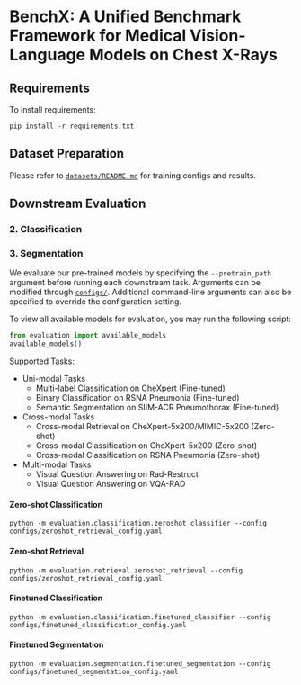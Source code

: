 # BenchX: A Unified Benchmark Framework for Medical Vision-Language Models on Chest X-Rays

## Requirements

To install requirements:

```setup
pip install -r requirements.txt
```

## Dataset Preparation

Please refer to [`datasets/README.md`](datasets/README.md) for training configs and results.

## Downstream Evaluation

### 2. Classification

### 3. Segmentation

We evaluate our pre-trained models by specifying the `--pretrain_path` argument before running each downstream task. Arguments can be modified through [`configs/`](configs/). Additional command-line arguments can also be specified to override the configuration setting.

To view all available models for evaluation, you may run the following script:
```python
from evaluation import available_models
available_models()
```

Supported Tasks:
* Uni-modal Tasks
    * Multi-label Classification on CheXpert (Fine-tuned)
    * Binary Classification on RSNA Pneumonia (Fine-tuned)
    * Semantic Segmentation on SIIM-ACR Pneumothorax (Fine-tuned)
* Cross-modal Tasks
    * Cross-modal Retrieval on CheXpert-5x200/MIMIC-5x200 (Zero-shot)
    * Cross-modal Classification on CheXpert-5x200 (Zero-shot)
    * Cross-modal Classification on RSNA Pneumonia (Zero-shot)
* Multi-modal Tasks
    * Visual Question Answering on Rad-Restruct
    * Visual Question Answering on VQA-RAD

#### Zero-shot Classification
```
python -m evaluation.classification.zeroshot_classifier --config configs/zeroshot_retrieval_config.yaml
```
#### Zero-shot Retrieval
```
python -m evaluation.retrieval.zeroshot_retrieval --config configs/zeroshot_retrieval_config.yaml
```
#### Finetuned Classification
```
python -m evaluation.classification.finetuned_classifier --config configs/finetuned_classification_config.yaml
```
#### Finetuned Segmentation
```
python -m evaluation.segmentation.finetuned_segmentation --config configs/finetuned_segmentation_config.yaml
```



